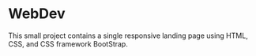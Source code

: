 # WebDev


This small project contains a single responsive landing page using HTML, CSS, and CSS framework BootStrap.
